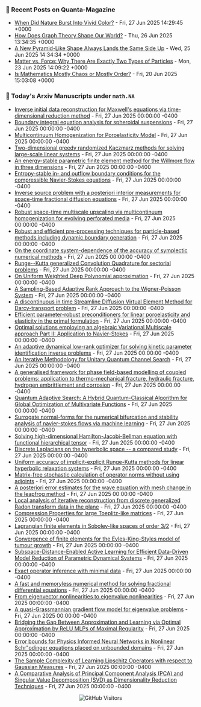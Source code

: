### 📝 Recent Posts on Quanta-Magazine
<!-- quanta starts -->
* <a href="https://www.quantamagazine.org/when-did-nature-burst-into-vivid-color-20250627/">When Did Nature Burst Into Vivid Color?</a> - Fri, 27 Jun 2025 14:29:45 +0000
* <a href="https://www.quantamagazine.org/how-does-graph-theory-shape-our-world-20250626/">How Does Graph Theory Shape Our World?</a> - Thu, 26 Jun 2025 13:34:35 +0000
* <a href="https://www.quantamagazine.org/a-new-pyramid-like-shape-always-lands-the-same-side-up-20250625/">A New Pyramid-Like Shape Always Lands the Same Side Up</a> - Wed, 25 Jun 2025 14:34:34 +0000
* <a href="https://www.quantamagazine.org/matter-vs-force-why-there-are-exactly-two-types-of-particles-20250623/">Matter vs. Force: Why There Are Exactly Two Types of Particles</a> - Mon, 23 Jun 2025 14:09:22 +0000
* <a href="https://www.quantamagazine.org/is-mathematics-mostly-chaos-or-mostly-order-20250620/">Is Mathematics Mostly Chaos or Mostly Order?</a> - Fri, 20 Jun 2025 15:03:08 +0000
<!-- quanta ends -->


### 📝 Today's Arxiv Manuscripts under ``math.NA``
<!-- arxiv-math-na starts -->
* <a href="https://arxiv.org/abs/2506.20777">Inverse initial data reconstruction for Maxwell's equations via time-dimensional reduction method</a> - Fri, 27 Jun 2025 00:00:00 -0400
* <a href="https://arxiv.org/abs/2506.20809">Boundary integral equation analysis for spheroidal suspensions</a> - Fri, 27 Jun 2025 00:00:00 -0400
* <a href="https://arxiv.org/abs/2506.20890">Multicontinuum Homogenization for Poroelasticity Model</a> - Fri, 27 Jun 2025 00:00:00 -0400
* <a href="https://arxiv.org/abs/2506.20940">Two-dimensional greedy randomized Kaczmarz methods for solving large-scale linear systems</a> - Fri, 27 Jun 2025 00:00:00 -0400
* <a href="https://arxiv.org/abs/2506.21025">An energy-stable parametric finite element method for the Willmore flow in three dimensions</a> - Fri, 27 Jun 2025 00:00:00 -0400
* <a href="https://arxiv.org/abs/2506.21065">Entropy-stable in- and outflow boundary conditions for the compressible Navier-Stokes equations</a> - Fri, 27 Jun 2025 00:00:00 -0400
* <a href="https://arxiv.org/abs/2506.21070">Inverse source problem with a posteriori interior measurements for space-time fractional diffusion equations</a> - Fri, 27 Jun 2025 00:00:00 -0400
* <a href="https://arxiv.org/abs/2506.21104">Robust space-time multiscale upscaling via multicontinuum homogenization for evolving perforated media</a> - Fri, 27 Jun 2025 00:00:00 -0400
* <a href="https://arxiv.org/abs/2506.21206">Robust and efficient pre-processing techniques for particle-based methods including dynamic boundary generation</a> - Fri, 27 Jun 2025 00:00:00 -0400
* <a href="https://arxiv.org/abs/2506.21241">On the coordinate system-dependence of the accuracy of symplectic numerical methods</a> - Fri, 27 Jun 2025 00:00:00 -0400
* <a href="https://arxiv.org/abs/2506.21242">Runge--Kutta generalized Convolution Quadrature for sectorial problems</a> - Fri, 27 Jun 2025 00:00:00 -0400
* <a href="https://arxiv.org/abs/2506.21306">On Uniform Weighted Deep Polynomial approximation</a> - Fri, 27 Jun 2025 00:00:00 -0400
* <a href="https://arxiv.org/abs/2506.21314">A Sampling-Based Adaptive Rank Approach to the Wigner-Poisson System</a> - Fri, 27 Jun 2025 00:00:00 -0400
* <a href="https://arxiv.org/abs/2506.21326">A discontinuous in time Streamline Diffusion Virtual Element Method for Darcy-transport problem</a> - Fri, 27 Jun 2025 00:00:00 -0400
* <a href="https://arxiv.org/abs/2506.21361">Efficient parameter-robust preconditioners for linear poroelasticity and elasticity in the primal formulation</a> - Fri, 27 Jun 2025 00:00:00 -0400
* <a href="https://arxiv.org/abs/2506.21395">Optimal solutions employing an algebraic Variational Multiscale approach Part II: Application to Navier-Stokes</a> - Fri, 27 Jun 2025 00:00:00 -0400
* <a href="https://arxiv.org/abs/2506.21405">An adaptive dynamical low-rank optimizer for solving kinetic parameter identification inverse problems</a> - Fri, 27 Jun 2025 00:00:00 -0400
* <a href="https://arxiv.org/abs/2506.21455">An Iterative Methodology for Unitary Quantum Channel Search</a> - Fri, 27 Jun 2025 00:00:00 -0400
* <a href="https://arxiv.org/abs/2506.20763">A generalised framework for phase field-based modelling of coupled problems: application to thermo-mechanical fracture, hydraulic fracture, hydrogen embrittlement and corrosion</a> - Fri, 27 Jun 2025 00:00:00 -0400
* <a href="https://arxiv.org/abs/2506.21124">Quantum Adaptive Search: A Hybrid Quantum-Classical Algorithm for Global Optimization of Multivariate Functions</a> - Fri, 27 Jun 2025 00:00:00 -0400
* <a href="https://arxiv.org/abs/2506.21275">Surrogate normal-forms for the numerical bifurcation and stability analysis of navier-stokes flows via machine learning</a> - Fri, 27 Jun 2025 00:00:00 -0400
* <a href="https://arxiv.org/abs/2408.04209">Solving high-dimensional Hamilton-Jacobi-Bellman equation with functional hierarchical tensor</a> - Fri, 27 Jun 2025 00:00:00 -0400
* <a href="https://arxiv.org/abs/2409.01211">Discrete Laplacians on the hyperbolic space -- a compared study</a> - Fri, 27 Jun 2025 00:00:00 -0400
* <a href="https://arxiv.org/abs/2410.07254">Uniform accuracy of implicit-explicit Runge-Kutta methods for linear hyperbolic relaxation systems</a> - Fri, 27 Jun 2025 00:00:00 -0400
* <a href="https://arxiv.org/abs/2410.08297">Matrix-free stochastic calculation of operator norms without using adjoints</a> - Fri, 27 Jun 2025 00:00:00 -0400
* <a href="https://arxiv.org/abs/2411.16933">A posteriori error estimates for the wave equation with mesh change in the leapfrog method</a> - Fri, 27 Jun 2025 00:00:00 -0400
* <a href="https://arxiv.org/abs/2412.15910">Local analysis of iterative reconstruction from discrete generalized Radon transform data in the plane</a> - Fri, 27 Jun 2025 00:00:00 -0400
* <a href="https://arxiv.org/abs/2502.09823">Compression Properties for large Toeplitz-like matrices</a> - Fri, 27 Jun 2025 00:00:00 -0400
* <a href="https://arxiv.org/abs/2504.11920">Lagrangian finite elements in Sobolev-like spaces of order $3/2$</a> - Fri, 27 Jun 2025 00:00:00 -0400
* <a href="https://arxiv.org/abs/2504.11926">Convergence of finite elements for the Eyles-King-Styles model of tumour growth</a> - Fri, 27 Jun 2025 00:00:00 -0400
* <a href="https://arxiv.org/abs/2505.00460">Subspace-Distance-Enabled Active Learning for Efficient Data-Driven Model Reduction of Parametric Dynamical Systems</a> - Fri, 27 Jun 2025 00:00:00 -0400
* <a href="https://arxiv.org/abs/2506.01244">Exact operator inference with minimal data</a> - Fri, 27 Jun 2025 00:00:00 -0400
* <a href="https://arxiv.org/abs/2506.04188">A fast and memoryless numerical method for solving fractional differential equations</a> - Fri, 27 Jun 2025 00:00:00 -0400
* <a href="https://arxiv.org/abs/2506.16182">From eigenvector nonlinearities to eigenvalue nonlinearities</a> - Fri, 27 Jun 2025 00:00:00 -0400
* <a href="https://arxiv.org/abs/2506.20195">A quasi-Grassmannian gradient flow model for eigenvalue problems</a> - Fri, 27 Jun 2025 00:00:00 -0400
* <a href="https://arxiv.org/abs/2409.12335">Bridging the Gap Between Approximation and Learning via Optimal Approximation by ReLU MLPs of Maximal Regularity</a> - Fri, 27 Jun 2025 00:00:00 -0400
* <a href="https://arxiv.org/abs/2409.17938">Error bounds for Physics Informed Neural Networks in Nonlinear Schr"odinger equations placed on unbounded domains</a> - Fri, 27 Jun 2025 00:00:00 -0400
* <a href="https://arxiv.org/abs/2410.23440">The Sample Complexity of Learning Lipschitz Operators with respect to Gaussian Measures</a> - Fri, 27 Jun 2025 00:00:00 -0400
* <a href="https://arxiv.org/abs/2506.16663">A Comparative Analysis of Principal Component Analysis (PCA) and Singular Value Decomposition (SVD) as Dimensionality Reduction Techniques</a> - Fri, 27 Jun 2025 00:00:00 -0400
<!-- arxiv-math-na ends -->

<div align="center">
  
![GitHub Visitors](https://api.visitorbadge.io/api/visitors?path=https%3A%2F%2Fgithub.com%2Flowrank&label=profile%20views&labelColor=%231e1e2e&countColor=%23cba6f7)



</div>
